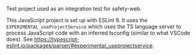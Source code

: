 Test project used as an integration test for safety-web.

This JavaScript project is set up with ESLint 9. It uses the `EXPERIMENTAL_useProjectService` which uses the TS language server to process JavaScript code with an inferred tsconfig (similar to what VSCode does). See https://typescript-eslint.io/packages/parser/#experimental_useprojectservice.
